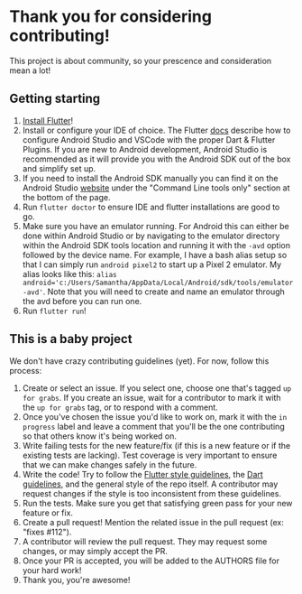 # Thank you for considering contributing!
This project is about community, so your prescence and consideration mean a lot!

## Getting starting
1. [Install Flutter](https://flutter.io/get-started/install/)!
2. Install or configure your IDE of choice. The Flutter [docs](https://flutter.io/get-started/editor/#androidstudio) describe how to configure Android Studio and VSCode with the proper Dart & Flutter Plugins. If you are new to Android development, Android Studio is recommended as it will provide you with the Android SDK out of the box and simplify set up.
3. If you need to install the Android SDK manually you can find it on the Android Studio [website](https://developer.android.com/studio/) under the "Command Line tools only" section at the bottom of the page.
4. Run `flutter doctor` to ensure IDE and flutter installations are good to go.
5. Make sure you have an emulator running. For Android this can either be done within Android Studio or by navigating to the emulator directory within the Android SDK tools location and running it with the `-avd` option followed by the device name. For example, I have a bash alias setup so that I can simply run `android pixel2` to start up a Pixel 2 emulator. My alias looks like this: `alias android='c:/Users/Samantha/AppData/Local/Android/sdk/tools/emulator -avd'`. Note that you will need to create and name an emulator through the avd before you can run one.
6. Run `flutter run`!


## This is a baby project
We don't have crazy contributing guidelines (yet). For now, follow this process:
1. Create or select an issue. If you select one, choose one that's tagged `up for grabs`. If you create an issue, wait for a contributor to mark it with the `up for grabs` tag, or to respond with a comment.
2. Once you've chosen the issue you'd like to work on, mark it with the `in progress` label and leave a comment that you'll be the one contributing so that others know it's being worked on.
3. Write failing tests for the new feature/fix (if this is a new feature or if the existing tests are lacking). Test coverage is very important to ensure that we can make changes safely in the future. 
4. Write the code! Try to follow the [Flutter style guidelines](https://github.com/flutter/flutter/wiki/Style-guide-for-Flutter-repo), the [Dart guidelines](https://www.dartlang.org/guides/language/effective-dart/style), and the general style of the repo itself. A contributor may request changes if the style is too inconsistent from these guidelines.
5. Run the tests. Make sure you get that satisfying green pass for your new feature or fix.
6. Create a pull request! Mention the related issue in the pull request (ex: "fixes #112"). 
7. A contributor will review the pull request. They may request some changes, or may simply accept the PR. 
8. Once your PR is accepted, you will be added to the AUTHORS file for your hard work!
9. Thank you, you're awesome!
